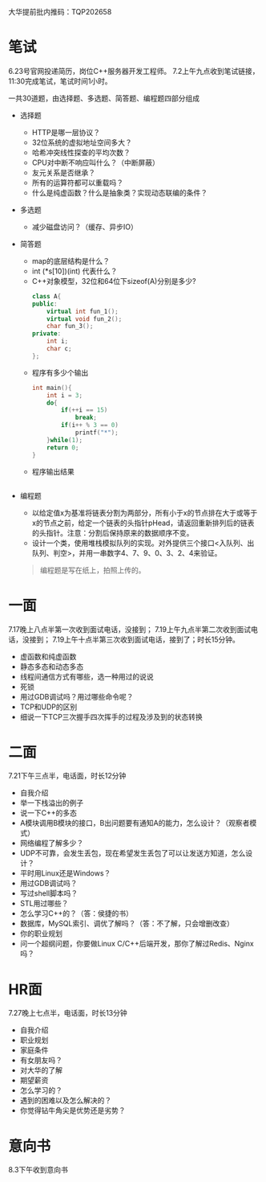 大华提前批内推码：TQP202658

# 笔试
6.23号官网投递简历，岗位C++服务器开发工程师。
7.2上午九点收到笔试链接，11:30完成笔试，笔试时间1小时。

一共30道题，由选择题、多选题、简答题、编程题四部分组成
- 选择题
    - HTTP是哪一层协议？
    - 32位系统的虚拟地址空间多大？
    - 哈希冲突线性探查的平均次数？
    - CPU对中断不响应叫什么？（中断屏蔽）
    - 友元关系是否继承？
    - 所有的运算符都可以重载吗？
    - 什么是纯虚函数？什么是抽象类？实现动态联编的条件？
- 多选题
    - 减少磁盘访问？（缓存、异步IO）
- 简答题
    - map的底层结构是什么？
    - int (*s[10])(int) 代表什么？
    - C++对象模型，32位和64位下sizeof(A)分别是多少?
        ```cpp
        class A{
        public:
            virtual int fun_1();
            virtual void fun_2();
            char fun_3();
        private:
            int i;
            char c;
        };
        ```
    - 程序有多少个输出
        ```cpp
        int main(){
            int i = 3;
            do{
                if(++i == 15)
                    break;
                if(i++ % 3 == 0)
                    printf("*");
            }while(1);
            return 0;
        }
        ```
    - 程序输出结果
        ```cpp
        
        ```
- 编程题
    - 以给定值x为基准将链表分割为两部分，所有小于x的节点排在大于或等于x的节点之前，给定一个链表的头指针pHead，请返回重新排列后的链表的头指针。注意：分割后保持原来的数据顺序不变。
    - 设计一个类，使用堆栈模拟队列的实现。对外提供三个接口<入队列、出队列、判空>，并用一串数字4、7、9、0、3、2、4来验证。

    > 编程题是写在纸上，拍照上传的。

# 一面
7.17晚上八点半第一次收到面试电话，没接到；
7.19上午九点半第二次收到面试电话，没接到；
7.19上午十点半第三次收到面试电话，接到了；时长15分钟。

- 虚函数和纯虚函数
- 静态多态和动态多态
- 线程间通信方式有哪些，选一种用过的说说
- 死锁
- 用过GDB调试吗？用过哪些命令呢？
- TCP和UDP的区别
- 细说一下TCP三次握手四次挥手的过程及涉及到的状态转换

# 二面
7.21下午三点半，电话面，时长12分钟

- 自我介绍
- 举一下栈溢出的例子
- 说一下C++的多态
- A模块调用B模块的接口，B出问题要有通知A的能力，怎么设计？（观察者模式）
- 网络编程了解多少？
- UDP不可靠，会发生丢包，现在希望发生丢包了可以让发送方知道，怎么设计？
- 平时用Linux还是Windows？
- 用过GDB调试吗？
- 写过shell脚本吗？
- STL用过哪些？
- 怎么学习C++的？（答：侯捷的书）
- 数据库，MySQL索引、调优了解吗？（答：不了解，只会增删改查）
- 你的职业规划
- 问一个超纲问题，你要做Linux C/C++后端开发，那你了解过Redis、Nginx吗？

# HR面
7.27晚上七点半，电话面，时长13分钟

- 自我介绍
- 职业规划
- 家庭条件
- 有女朋友吗？
- 对大华的了解
- 期望薪资
- 怎么学习的？
- 遇到的困难以及怎么解决的？
- 你觉得钻牛角尖是优势还是劣势？

# 意向书
8.3下午收到意向书
